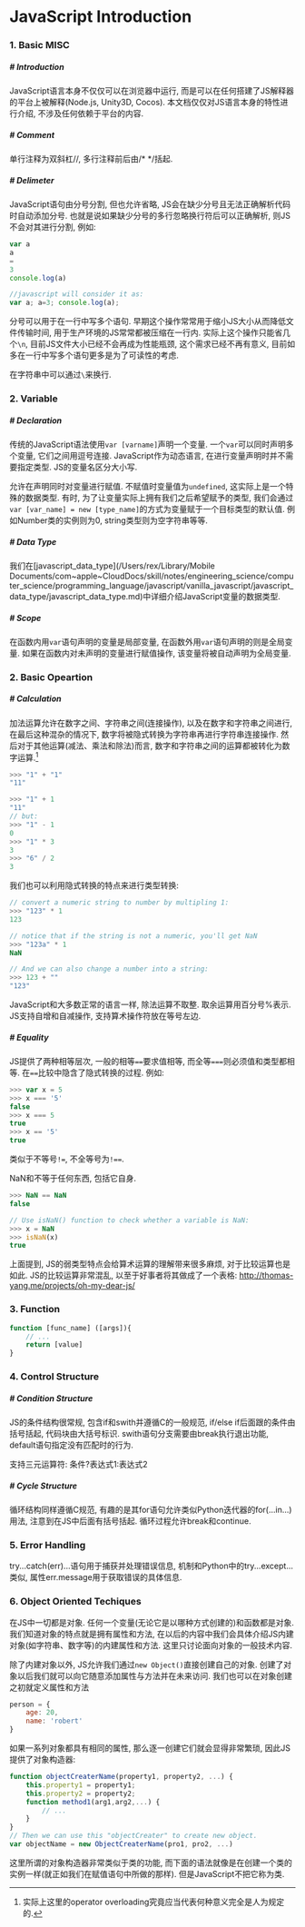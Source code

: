 # JavaScript Introduction

### 1. Basic MISC

##### # Introduction

JavaScript语言本身不仅仅可以在浏览器中运行, 而是可以在任何搭建了JS解释器的平台上被解释(Node.js, Unity3D, Cocos). 本文档仅仅对JS语言本身的特性进行介绍, 不涉及任何依赖于平台的内容.



##### # Comment

单行注释为双斜杠//, 多行注释前后由/*  */括起.



##### # Delimeter

JavaScript语句由分号分割, 但也允许省略, JS会在缺少分号且无法正确解析代码时自动添加分号. 也就是说如果缺少分号的多行忽略换行符后可以正确解析, 则JS不会对其进行分割, 例如: 

```javascript
var a
a
=
3
console.log(a)

//javascript will consider it as:
var a; a=3; console.log(a);
```

分号可以用于在一行中写多个语句. 早期这个操作常常用于缩小JS大小从而降低文件传输时间, 用于生产环境的JS常常都被压缩在一行内. 实际上这个操作只能省几个`\n`, 目前JS文件大小已经不会再成为性能瓶颈, 这个需求已经不再有意义, 目前如多在一行中写多个语句更多是为了可读性的考虑.

在字符串中可以通过`\`来换行.



### 2. Variable

##### # Declaration

传统的JavaScript语法使用`var [varname]`声明一个变量. 一个`var`可以同时声明多个变量, 它们之间用逗号连接. JavaScript作为动态语言, 在进行变量声明时并不需要指定类型. JS的变量名区分大小写.

允许在声明同时对变量进行赋值. 不赋值时变量值为`undefined`, 这实际上是一个特殊的数据类型. 有时, 为了让变量实际上拥有我们之后希望赋予的类型, 我们会通过`var [var_name] = new [type_name]`的方式为变量赋于一个目标类型的默认值. 例如Number类的实例则为0, string类型则为空字符串等等.



##### # Data Type

我们在[javascript_data_type](/Users/rex/Library/Mobile Documents/com~apple~CloudDocs/skill/notes/engineering_science/computer_science/programming_language/javascript/vanilla_javascript/javascript_data_type/javascript_data_type.md)中详细介绍JavaScript变量的数据类型.



##### # Scope

在函数内用`var`语句声明的变量是局部变量, 在函数外用`var`语句声明的则是全局变量. 如果在函数内对未声明的变量进行赋值操作, 该变量将被自动声明为全局变量.







### 2. Basic Opeartion

##### # Calculation

加法运算允许在数字之间、字符串之间(连接操作), 以及在数字和字符串之间进行, 在最后这种混杂的情况下, 数字将被隐式转换为字符串再进行字符串连接操作. 然后对于其他运算(减法、乘法和除法)而言, 数字和字符串之间的运算都被转化为数字运算.[^1]

```javascript
>>> "1" + "1"
"11"

>>> "1" + 1
"11"
// but:
>>> "1" - 1
0
>>> "1" * 3
3
>>> "6" / 2
3
```

我们也可以利用隐式转换的特点来进行类型转换:

```javascript
// convert a numeric string to number by multipling 1:
>>> "123" * 1
123

// notice that if the string is not a numeric, you'll get NaN
>>> "123a" * 1
NaN

// And we can also change a number into a string:
>>> 123 + ""
"123"
```

JavaScript和大多数正常的语言一样, 除法运算不取整. 取余运算用百分号%表示. JS支持自增和自减操作, 支持算术操作符放在等号左边. 



##### # Equality

JS提供了两种相等层次, 一般的相等`==`要求值相等, 而全等`===`则必须值和类型都相等. 在`==`比较中隐含了隐式转换的过程. 例如:

```javascript
>>> var x = 5
>>> x === '5'
false
>>> x === 5
true
>>> x == '5'
true
```

类似于不等号`!=`, 不全等号为`!==`.

NaN和不等于任何东西, 包括它自身.

```javascript
>>> NaN == NaN
false

// Use isNaN() function to check whether a variable is NaN:
>>> x = NaN
>>> isNaN(x)
true
```

上面提到, JS的弱类型特点会给算术运算的理解带来很多麻烦, 对于比较运算也是如此. JS的比较运算非常混乱, 以至于好事者将其做成了一个表格: http://thomas-yang.me/projects/oh-my-dear-js/





### 3. Function

```javascript
function [func_name] ([args]){
    // ...
    return [value]
}
```







### 4. Control Structure



##### # Condition Structure

JS的条件结构很常规, 包含if和swith并遵循C的一般规范, if/else if后面跟的条件由括号括起, 代码块由大括号标识. swith语句分支需要由break执行退出功能, default语句指定没有匹配时的行为. 

支持三元运算符: 条件?表达式1:表达式2



##### # Cycle Structure

循环结构同样遵循C规范, 有趣的是其for语句允许类似Python迭代器的for(...in...)用法, 注意到在JS中后面有括号括起. 循环过程允许break和continue.



### 5. Error Handling

try...catch(err)...语句用于捕获并处理错误信息, 机制和Python中的try...except...类似, 属性err.message用于获取错误的具体信息.





### 6. Object Oriented Techiques

在JS中一切都是对象. 任何一个变量(无论它是以哪种方式创建的)和函数都是对象. 我们知道对象的特点就是拥有属性和方法, 在以后的内容中我们会具体介绍JS内建对象(如字符串、数字等)的内建属性和方法. 这里只讨论面向对象的一般技术内容. 

除了内建对象以外, JS允许我们通过`new Object()`直接创建自己的对象. 创建了对象以后我们就可以向它随意添加属性与方法并在未来访问. 我们也可以在对象创建之初就定义属性和方法

```javascript
person = {
    age: 20,
    name: 'robert'
}
```

如果一系列对象都具有相同的属性, 那么逐一创建它们就会显得非常繁琐, 因此JS提供了对象构造器: 

```javascript
function objectCreaterName(property1, property2, ...) {
	this.property1 = property1;
	this.property2 = property2;
    function method1(arg1,arg2,...) {
        // ...
	}
}
// Then we can use this "objectCreater" to create new object.
var objectName = new ObjectCreaterName(pro1, pro2, ...)
```

这里所谓的对象构造器非常类似于类的功能, 而下面的语法就像是在创建一个类的实例一样(就正如我们在赋值语句中所做的那样). 但是JavaScript不把它称为类.









[^1]: 实际上这里的operator overloading究竟应当代表何种意义完全是人为规定的.


